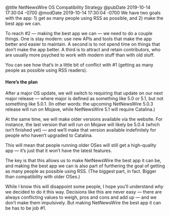 @title NetNewsWire OS Compatibility Strategy
@pubDate 2019-10-14 17:30:04 -0700
@modDate 2019-10-14 17:30:04 -0700
We have two goals with the app: 1) get as many people using RSS as possible, and 2) make the best app we can.

To reach #2 — making the best app we can — we need to do a couple things. One is stay modern: use new APIs and tools that make the app better and easier to maintain. A second is to not spend time on things that don’t make the app better. A third is to attract and retain contributors, who are usually more psyched to work with modern stuff than with old stuff.

You can see how that’s in a little bit of conflict with #1 (getting as many people as possible using RSS readers).

#### Here’s the plan

After a major OS update, we will switch to requiring that update on our next major release — where major is defined as something like 5.0 or 5.1, but not something like 5.0.1. (In other words: the upcoming NetNewsWire 5.0.3 release will run on Mojave, while NetNewsWire 5.1 will require Catalina.)

At the same time, we will make older versions available via the website. For instance, the last version that will run on Mojave will likely be 5.0.4 (which isn’t finished yet) — and we’ll make that version available indefinitely for people who haven’t upgraded to Catalina.

This will mean that people running older OSes will still get a high-quality app — it’s just that it won’t have the latest features.

The key is that this allows us to make NetNewsWire the best app it can be, and making the best app we can is also part of furthering the goal of getting as many people as possible using RSS. (The biggest part, in fact. Bigger than compatibility with older OSes.)

While I know this will disappoint some people, I hope you’ll understand *why* we decided to do it this way. Decisions like this are never easy — there are always conflicting values to weigh, pros and cons and add up — and we don’t make them impulsively. But making NetNewsWire the best app it can be has to be job #1.
